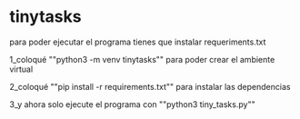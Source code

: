 # tinytasks

para poder ejecutar el programa tienes que instalar requeriments.txt

1_coloqué ""python3 -m venv tinytasks"" para poder crear el ambiente virtual 

2_coloqué ""pip install -r requirements.txt"" para instalar las dependencias 

3_y ahora solo ejecute el programa con ""python3 tiny_tasks.py""
